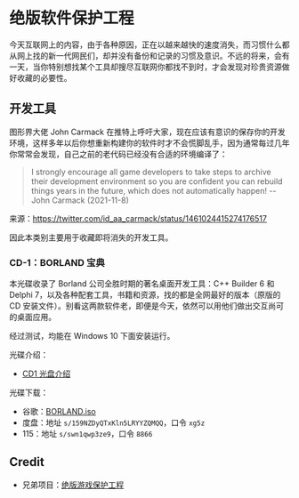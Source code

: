 # 绝版软件保护工程

今天互联网上的内容，由于各种原因，正在以越来越快的速度消失，而习惯什么都从网上找的新一代网民们，却并没有备份和记录的习惯及意识。不远的将来，会有一天，当你特别想找某个工具却搜尽互联网你都找不到时，才会发现对珍贵资源做好收藏的必要性。

## 开发工具

图形界大佬 John Carmack 在推特上呼吁大家，现在应该有意识的保存你的开发环境，这样多年以后你想重新构建你的软件时才不会慌脚乱手，因为通常每过几年你常常会发现，自己之前的老代码已经没有合适的环境编译了：

> I strongly encourage all game developers to take steps to archive their development environment so you are confident you can rebuild things years in the future, which does not automatically happen!
> -- John Carmack (2021-11-8)

来源：https://twitter.com/id_aa_carmack/status/1461024415274176517

因此本类别主要用于收藏即将消失的开发工具。

### CD-1：BORLAND 宝典

本光碟收录了 Borland 公司全胜时期的著名桌面开发工具：C++ Builder 6 和 Delphi 7，以及各种配套工具，书籍和资源，找的都是全网最好的版本（原版的 CD 安装文件）。别看这两款软件老，即便是今天，依然可以用他们做出交互尚可的桌面应用。

经过测试，均能在 Windows 10 下面安装运行。

光碟介绍：

- [CD1 光盘介绍](docs/preserve-iso-1.pdf)

光碟下载：

- 谷歌：[BORLAND.iso](https://drive.google.com/file/d/1B60qf28kRGzXh5Ad1jYIL1j8Pyb6Mwmg/view?usp=sharing)
- 度盘：地址 `s/159NZDyQTxKln5LRYYZQMQQ`，口令 `xg5z`
- 115：地址 `s/swn1qwp3ze9`，口令 `8866`

## Credit

- 兄弟项目：[绝版游戏保护工程](https://github.com/skywind3000/preserve-cd)





